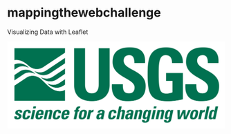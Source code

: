 # mappingthewebchallenge
Visualizing Data with Leaflet

![1-Logo](resources/Instructions/Images/1-Logo.png)
